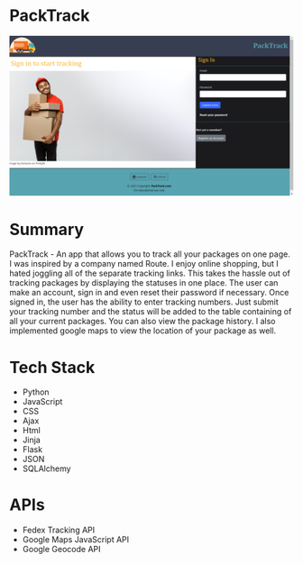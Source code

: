 # PackTrack
<img src = "/static/img/Screenshot PackTrack.png" width = "600">

# Summary

PackTrack - An app that allows you to track all your packages on one page. I was inspired by a company named Route. I enjoy online shopping, but I hated joggling all of the separate tracking links.  This takes the hassle out of tracking packages by displaying the statuses in one place. The user can make an account, sign in and even reset their password if necessary. Once signed in, the user has the ability to enter tracking numbers. Just submit your tracking number and the status will be added to the table containing of all your current packages. You can also view the package history. I also implemented google maps to view the location of your package as well.

# Tech Stack

* Python
* JavaScript
* CSS
* Ajax
* Html
* Jinja
* Flask
* JSON
* SQLAlchemy

# APIs

* Fedex Tracking API
* Google Maps JavaScript API
* Google Geocode API